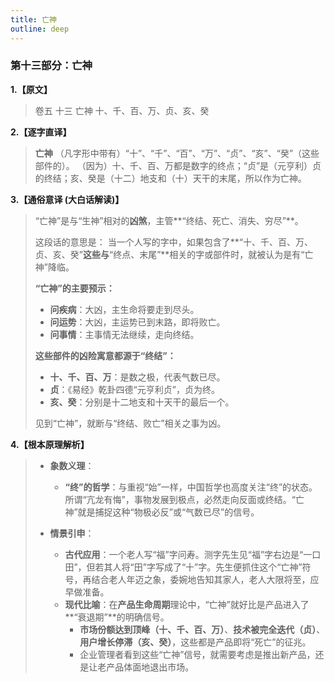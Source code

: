 ```yaml
---
title: 亡神
outline: deep
---
```

  
### **第十三部分：亡神**

**1.【原文】**
> 卷五 十三 亡神
> 十、千、百、万、贞、亥、癸

**2.【逐字直译】**
> **亡神**
> （凡字形中带有）“十”、“千”、“百”、“万”、“贞”、“亥”、“癸”（这些部件的）。
> （因为）十、千、百、万都是数字的终点；“贞”是（元亨利）贞的终结；亥、癸是（十二）地支和（十）天干的末尾，所以作为亡神。

**3.【通俗意译 (大白话解读)】**
> “亡神”是与“生神”相对的**凶煞**，主管**“终结、死亡、消失、穷尽”**。
> 
> 这段话的意思是：
> 当一个人写的字中，如果包含了**“十、千、百、万、贞、亥、癸”**这些与**“终点、末尾”**相关的字或部件时，就被认为是有“亡神”降临。
> 
> **“亡神”的主要预示：**
> *   **问疾病**：大凶，主生命将要走到尽头。
> *   **问运势**：大凶，主运势已到末路，即将败亡。
> *   **问事情**：主事情无法继续，走向终结。
> 
> **这些部件的凶险寓意都源于“终结”：**
> *   **十、千、百、万**：是数之极，代表气数已尽。
> *   **贞**：《易经》乾卦四德“元亨利贞”，贞为终。
> *   **亥、癸**：分别是十二地支和十天干的最后一个。
> 
> 见到“亡神”，就断与“终结、败亡”相关之事为凶。

**4.【根本原理解析】**
> *   **象数义理**：
>     *   **“终”的哲学**：与重视“始”一样，中国哲学也高度关注“终”的状态。所谓“亢龙有悔”，事物发展到极点，必然走向反面或终结。“亡神”就是捕捉这种“物极必反”或“气数已尽”的信号。
> 
> *   **情景引申**：
>     *   **古代应用**：一个老人写“福”字问寿。测字先生见“福”字右边是“一口田”，但若其人将“田”字写成了“十”字。先生便抓住这个“亡神”符号，再结合老人年迈之象，委婉地告知其家人，老人大限将至，应早做准备。
>     *   **现代比喻**：在**产品生命周期**理论中，“亡神”就好比是产品进入了**“衰退期”**的明确信号。
>         *   **市场份额达到顶峰（十、千、百、万）**、**技术被完全迭代（贞）**、**用户增长停滞（亥、癸）**，这些都是产品即将“死亡”的征兆。
>         *   企业管理者看到这些“亡神”信号，就需要考虑是推出新产品，还是让老产品体面地退出市场。
